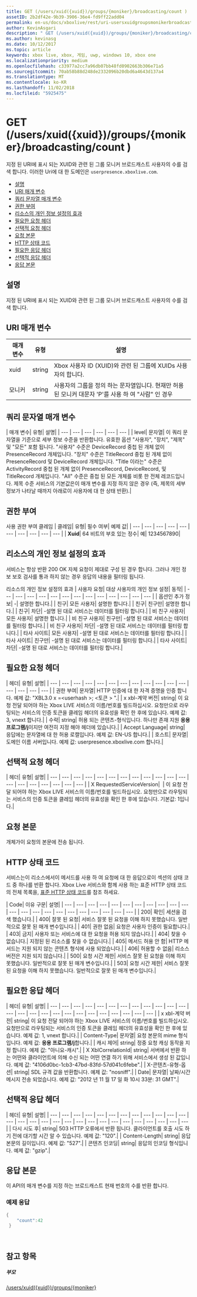 ```yaml
---
title: GET (/users/xuid({xuid})/groups/{moniker}/broadcasting/count )
assetID: 2b2df42e-9b39-3906-36e4-fd9ff22add04
permalink: en-us/docs/xboxlive/rest/uri-usersxuidgroupsmonikerbroadcastingcountget.html
author: KevinAsgari
description: " GET (/users/xuid({xuid})/groups/{moniker}/broadcasting/count )"
ms.author: kevinasg
ms.date: 10/12/2017
ms.topic: article
keywords: xbox live, xbox, 게임, uwp, windows 10, xbox one
ms.localizationpriority: medium
ms.openlocfilehash: c33977a2cc7a96db07bb48fd0902663b306e71a5
ms.sourcegitcommit: 70ab58b88d248de2332096b20dbd6a4643d137a4
ms.translationtype: MT
ms.contentlocale: ko-KR
ms.lasthandoff: 11/02/2018
ms.locfileid: "5925475"
---
```

# <a name="get-usersxuidxuidgroupsmonikerbroadcastingcount-"></a>GET (/users/xuid({xuid})/groups/{moniker}/broadcasting/count )
지정 된 URI에 표시 되는 XUID와 관련 된 그룹 모니커 브로드캐스트 사용자의 수를 검색 합니다. 이러한 Uri에 대 한 도메인은 `userpresence.xboxlive.com`.
 
  * [설명](#ID4EV)
  * [URI 매개 변수](#ID4E5)
  * [쿼리 문자열 매개 변수](#ID4EJB)
  * [권한 부여](#ID4EKC)
  * [리소스의 개인 정보 설정의 효과](#ID4EQD)
  * [필요한 요청 헤더](#ID4EEH)
  * [선택적 요청 헤더](#ID4EMBAC)
  * [요청 본문](#ID4EMCAC)
  * [HTTP 상태 코드](#ID4EXCAC)
  * [필요한 응답 헤더](#ID4E3GAC)
  * [선택적 응답 헤더](#ID4EMJAC)
  * [응답 본문](#ID4E5KAC)
 
<a id="ID4EV"></a>

 
## <a name="remarks"></a>설명
 
지정 된 URI에 표시 되는 XUID와 관련 된 그룹 모니커 브로드캐스트 사용자의 수를 검색 합니다.
  
<a id="ID4E5"></a>

 
## <a name="uri-parameters"></a>URI 매개 변수
 
| 매개 변수| 유형| 설명| 
| --- | --- | --- | 
| xuid| string| Xbox 사용자 ID (XUID)와 관련 된 그룹에 XUIDs 사용자의 합니다.| 
| 모니커| string| 사용자의 그룹을 정의 하는 문자열입니다. 현재만 허용된 모니커 대문자 'P'를 사용 하 여 "사람" 인 경우| 
  
<a id="ID4EJB"></a>

 
## <a name="query-string-parameters"></a>쿼리 문자열 매개 변수
 
| 매개 변수| 유형| 설명| 
| --- | --- | --- | --- | --- | --- | 
| level| 문자열| 이 쿼리 문자열을 기준으로 세부 정보 수준을 반환합니다. 유효한 옵션 "사용자", "장치", "제목" 및 "모든" 포함 됩니다. "사용자" 수준은 DeviceRecord 중첩 된 개체 없이 PresenceRecord 개체입니다. "장치" 수준은 TitleRecord 중첩 된 개체 없이 PresenceRecord 및 DeviceRecord 개체입니다. "Title 이라는" 수준은 ActivityRecord 중첩 된 개체 없이 PresenceRecord, DeviceRecord, 및 TitleRecord 개체입니다. "All" 수준은 중첩 된 모든 개체를 비롯 한 전체 레코드입니다. 제목 수준 서비스의 기본값은이 매개 변수를 지정 하지 않은 경우 (즉, 제목의 세부 정보가 나타날 때까지 아래로이 사용자에 대 한 상태 반환).| 
  
<a id="ID4EKC"></a>

 
## <a name="authorization"></a>권한 부여
 
사용 권한 부여 클레임 | 클레임| 유형| 필수 여부| 예제 값| 
| --- | --- | --- | --- | --- | --- | --- | --- | --- | --- | 
| <b>Xuid</b>| 64 비트의 부호 있는 정수| 예| 1234567890| 
  
<a id="ID4EQD"></a>

 
## <a name="effect-of-privacy-settings-on-resource"></a>리소스의 개인 정보 설정의 효과
 
서비스는 항상 반환 200 OK 자체 요청이 제대로 구성 된 경우 합니다. 그러나 개인 정보 보호 검사를 통과 하지 않는 경우 응답의 내용을 필터링 됩니다.
 
리소스의 개인 정보 설정의 효과 | 사용자 요청| 대상 사용자의 개인 정보 설정| 동작| 
| --- | --- | --- | --- | --- | --- | --- | --- | --- | --- | --- | --- | --- | 
| 옵션인 추가 정보| -| 설명한 합니다.| 
| 친구| 모든 사용자| 설명한 합니다.| 
| 친구| 친구만| 설명한 합니다.| 
| 친구| 차단| -설명 된 대로 서비스는 데이터를 필터링 합니다.| 
| 비 친구 사용자| 모든 사용자| 설명한 합니다.| 
| 비 친구 사용자| 친구만| -설명 된 대로 서비스는 데이터를 필터링 합니다.| 
| 비 친구 사용자| 차단| -설명 된 대로 서비스는 데이터를 필터링 합니다.| 
| 타사 사이트| 모든 사용자| -설명 된 대로 서비스는 데이터를 필터링 합니다.| 
| 타사 사이트| 친구만| -설명 된 대로 서비스는 데이터를 필터링 합니다.| 
| 타사 사이트| 차단| -설명 된 대로 서비스는 데이터를 필터링 합니다.| 
  
<a id="ID4EEH"></a>

 
## <a name="required-request-headers"></a>필요한 요청 헤더
 
| 헤더| 유형| 설명| 
| --- | --- | --- | --- | --- | --- | --- | --- | --- | --- | --- | --- | --- | --- | --- | --- | 
| 권한 부여| 문자열| HTTP 인증에 대 한 자격 증명을 인증 합니다. 예제 값: "XBL3.0 x =&lt;userhash >; &lt;토큰 > ".| 
| x xbl-계약 버전| string| 이 요청 전달 되어야 하는 Xbox LIVE 서비스의 이름/번호를 빌드하십시오. 요청만으로 라우팅되는 서비스의 인증 토큰을 클레임 헤더의 유효성을 확인 한 후에 있습니다. 예제 값: 3, vnext 합니다.| 
| 수락| string| 허용 되는 콘텐츠-형식입니다. 하나만 존재 지원 <b>응용 프로그램/j</b>이지만 여전히 지정 해야 헤더에 있습니다.| 
| Accept Language| string| 응답에는 문자열에 대 한 허용 로캘입니다. 예제 값: EN-US 합니다.| 
| 호스트| 문자열| 도메인 이름 서버입니다. 예제 값: userpresence.xboxlive.com 합니다.| 
  
<a id="ID4EMBAC"></a>

 
## <a name="optional-request-headers"></a>선택적 요청 헤더
 
| 헤더| 유형| 설명| 
| --- | --- | --- | --- | --- | --- | --- | --- | --- | --- | --- | --- | --- | --- | --- | --- | --- | --- | --- | 
| X RequestedServiceVersion|  | 이 요청 전달 되어야 하는 Xbox LIVE 서비스의 이름/번호를 빌드하십시오. 요청만으로 라우팅되는 서비스의 인증 토큰을 클레임 헤더의 유효성을 확인 한 후에 있습니다. 기본값: 1입니다.| 
  
<a id="ID4EMCAC"></a>

 
## <a name="request-body"></a>요청 본문
 
개체가이 요청의 본문에 전송 됩니다.
  
<a id="ID4EXCAC"></a>

 
## <a name="http-status-codes"></a>HTTP 상태 코드
 
서비스는이 리소스에서이 메서드를 사용 하 여 요청에 대 한 응답으로이 섹션의 상태 코드 중 하나를 반환 합니다. Xbox Live 서비스와 함께 사용 하는 표준 HTTP 상태 코드의 전체 목록을, [표준 HTTP 상태 코드](../../additional/httpstatuscodes.md)를 참조 하세요.
 
| Code| 이유 구문| 설명| 
| --- | --- | --- | --- | --- | --- | --- | --- | --- | --- | --- | --- | --- | --- | --- | --- | --- | --- | --- | --- | --- | --- | 
| 200| 확인| 세션을 검색 했습니다.| 
| 400| 잘못 된 요청| 서비스 잘못 된 요청을 이해 하지 못했습니다. 일반적으로 잘못 된 매개 변수입니다.| 
| 401| 권한 없음| 요청은 사용자 인증이 필요합니다.| 
| 403| 금지| 사용자 또는 서비스에 대 한 요청을 허용 되지 않습니다.| 
| 404| 찾을 수 없습니다.| 지정된 된 리소스를 찾을 수 없습니다.| 
| 405| 메서드 허용 안 함| HTTP 메서드는 지원 되지 않는 콘텐츠 형식에 사용 되었습니다.| 
| 406| 허용할 수 없음| 리소스 버전은 지원 되지 않습니다.| 
| 500| 요청 시간 제한| 서비스 잘못 된 요청을 이해 하지 못했습니다. 일반적으로 잘못 된 매개 변수입니다.| 
| 503| 요청 시간 제한| 서비스 잘못 된 요청을 이해 하지 못했습니다. 일반적으로 잘못 된 매개 변수입니다.| 
  
<a id="ID4E3GAC"></a>

 
## <a name="required-response-headers"></a>필요한 응답 헤더
 
| 헤더| 유형| 설명| 
| --- | --- | --- | --- | --- | --- | --- | --- | --- | --- | --- | --- | --- | --- | --- | --- | --- | --- | --- | --- | --- | --- | --- | --- | --- | 
| x xbl-계약 버전| string| 이 요청 전달 되어야 하는 Xbox LIVE 서비스의 이름/번호를 빌드하십시오. 요청만으로 라우팅되는 서비스의 인증 토큰을 클레임 헤더의 유효성을 확인 한 후에 있습니다. 예제 값: 1, vnext 합니다.| 
| Content-Type| 문자열| 요청 본문의 mime 형식입니다. 예제 값: <b>응용 프로그램/j</b>합니다.| 
| 캐시 제어| string| 정중 요청 캐싱 동작을 지정 합니다. 예제 값: "아니요-캐시".| 
| X XblCorrelationId| string| 서버에서 반환 하는 어떤와 클라이언트에 의해 수신 되는 어떤 연결 하기 위해 서비스에서 생성 된 값입니다. 예제 값: "4106d0bc-1cb3-47bd-83fd-57d041c6febe".| 
| X-콘텐츠-유형-옵션| string| SDL 규격 값을 반환합니다. 예제 값: "nosniff".| 
| Date| 문자열| 날짜/시간 메시지 전송 되었습니다. 예제 값: "2012 년 11 월 17 일 화 10시 33분: 31 GMT".| 
  
<a id="ID4EMJAC"></a>

 
## <a name="optional-response-headers"></a>선택적 응답 헤더
 
| 헤더| 유형| 설명| 
| --- | --- | --- | --- | --- | --- | --- | --- | --- | --- | --- | --- | --- | --- | --- | --- | --- | --- | --- | --- | --- | --- | --- | --- | --- | --- | --- | --- | 
| 다시 시도 후| string| 503 HTTP 오류에서 반환 됩니다. 클라이언트를 호출 시도 하기 전에 대기할 시간 알 수 있습니다. 예제 값: "120".| 
| Content-Length| string| 응답 본문의 길이입니다. 예제 값: "527".| 
| 콘텐츠 인코딩| string| 응답의 인코딩 형식입니다. 예제 값: "gzip".| 
  
<a id="ID4E5KAC"></a>

 
## <a name="response-body"></a>응답 본문
 
이 API의 매개 변수를 지정 하는 브로드캐스트 현재 번호의 수를 반환 합니다.
 
<a id="ID4EGLAC"></a>

 
### <a name="sample-response"></a>예제 응답
 

```cpp
{
    "count":42
 }

         
```

   
<a id="ID4EQLAC"></a>

 
## <a name="see-also"></a>참고 항목
 
<a id="ID4ESLAC"></a>

 
##### <a name="parent"></a>부모 

[/users/xuid({xuid})/groups/{moniker}](uri-usersxuidgroupsmoniker.md)

   